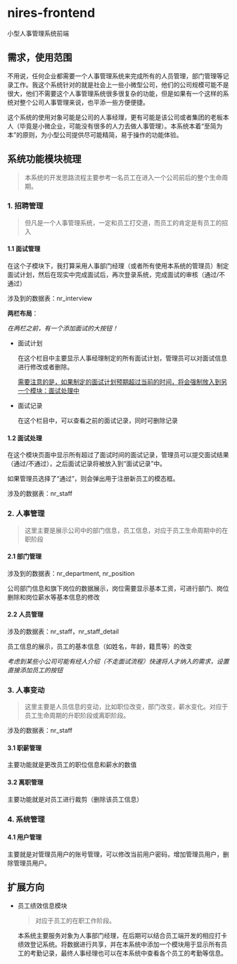# nires-frontend

小型人事管理系统前端

## 需求，使用范围

不用说，任何企业都需要一个人事管理系统来完成所有的人员管理，部门管理等记录工作。我这个系统针对的就是社会上一些小微型公司，他们的公司规模可能不是很大，他们不需要这个人事管理系统很多很复杂的功能，但是如果有一个这样的系统对整个公司人事管理来说，也平添一些方便便捷。

这个系统的使用对象可能是公司的人事经理，更有可能是该公司或者集团的老板本人（毕竟是小微企业，可能没有很多的人力去做人事管理）。本系统本着“至简为本”的原则，为小型公司提供尽可能精简，易于操作的功能体验。

## 系统功能模块梳理

> 本系统的开发思路流程主要参考一名员工在进入一个公司前后的整个生命周期。

### 1. 招聘管理

> 但凡是一个人事管理系统，一定和员工打交道，而员工的肯定是有员工的招入

#### 1.1 面试管理

在这个子模块下，我打算采用人事部门经理（或者所有使用本系统的管理员）制定面试计划，然后在现实中完成面试后，再次登录系统，完成面试的审核（通过/不通过）

涉及到的数据表：nr_interview

**两栏布局**：

*在两栏之前，有一个添加面试的大按钮！*

- 面试计划

    在这个栏目中主要显示人事经理制定的所有面试计划，管理员可以对面试信息进行修改或者删除。

    <u>需要注意的是，如果制定的面试计划预期超过当前的时间，将会强制放入到另一个模块：面试处理中</u>

- 面试记录

    在这个栏目中，可以查看之前的面试记录，同时可删除记录

#### 1.2 面试处理

在这个模块页面中显示所有超过了面试时间的面试记录，管理员可以提交面试结果（通过/不通过），之后面试记录将被放入到“面试记录”中。

如果管理员选择了“通过”，则会弹出用于注册新员工的模态框。

涉及的数据表：nr_staff

### 2. 人事管理

> 这里主要是展示公司中的部门信息，员工信息，对应于员工生命周期中的在职阶段

#### 2.1 部门管理

涉及到的数据表：nr_department, nr_position

公司部门信息和旗下岗位的数据展示，岗位需要显示基本工资，可进行部门、岗位删除和岗位薪水等基本信息的修改

#### 2.2 人员管理

涉及的数据表：nr_staff，nr_staff_detail

员工信息的展示，员工的基本信息（如姓名，年龄，籍贯等）的改变

*考虑到某些小公司可能有经人介绍（不走面试流程）快速将人才纳入的需求，设置直接添加员工的按钮*

### 3. 人事变动

> 这里主要是人员信息的变动，比如职位改变，部门改变，薪水变化。对应于员工生命周期的升职阶段或离职阶段。

涉及的数据表：nr_staff

#### 3.1 职薪管理

主要功能就是更改员工的职位信息和薪水的数值

#### 3.2 离职管理

主要功能就是对员工进行裁剪（删除该员工信息）

### 4. 系统管理

#### 4.1 用户管理

主要就是对管理员用户的账号管理，可以修改当前用户密码，增加管理员用户，删除管理员用户。

## 扩展方向

- 员工绩效信息模块

    > 对应于员工的在职工作阶段。

    本系统主要服务对象为人事部门经理，在后期可以结合员工端开发的相应打卡绩效登记系统。将数据进行共享，并在本系统中添加一个模块用于显示所有员工的考勤记录，最终人事经理也可以在本系统中查看各个员工的考勤等信息。